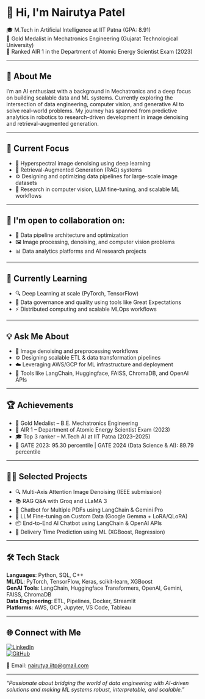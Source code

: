 # 👋 Hi, I'm Nairutya Patel

🎓 M.Tech in Artificial Intelligence at IIT Patna (GPA: 8.91)  
🏅 Gold Medalist in Mechatronics Engineering (Gujarat Technological University)  
🎯 Ranked AIR 1 in the Department of Atomic Energy Scientist Exam (2023)

---

## 💼 About Me

I’m an AI enthusiast with a background in Mechatronics and a deep focus on building scalable data and ML systems. Currently exploring the intersection of data engineering, computer vision, and generative AI to solve real-world problems. My journey has spanned from predictive analytics in robotics to research-driven development in image denoising and retrieval-augmented generation.

---

## 🚀 Current Focus

- 🔬 Hyperspectral image denoising using deep learning  
- 🧠 Retrieval-Augmented Generation (RAG) systems  
- ⚙️ Designing and optimizing data pipelines for large-scale image datasets  
- 🧪 Research in computer vision, LLM fine-tuning, and scalable ML workflows

---

## 🤝 I'm open to collaboration on:

- 🔄 Data pipeline architecture and optimization  
- 🖼️ Image processing, denoising, and computer vision problems  
- 📊 Data analytics platforms and AI research projects  

---

## 🧠 Currently Learning

- 🔍 Deep Learning at scale (PyTorch, TensorFlow)  
- 📏 Data governance and quality using tools like Great Expectations  
- ⚡ Distributed computing and scalable MLOps workflows  

---

## 💡 Ask Me About

- 🧼 Image denoising and preprocessing workflows  
- ⚙️ Designing scalable ETL & data transformation pipelines  
- ☁️ Leveraging AWS/GCP for ML infrastructure and deployment  
- 🔗 Tools like LangChain, Huggingface, FAISS, ChromaDB, and OpenAI APIs

---

## 🏆 Achievements

- 🥇 Gold Medalist – B.E. Mechatronics Engineering  
- 🧠 AIR 1 – Department of Atomic Energy Scientist Exam (2023)  
- 🎓 Top 3 ranker – M.Tech AI at IIT Patna (2023–2025)  
- 🎯 GATE 2023: 95.30 percentile | GATE 2024 (Data Science & AI): 89.79 percentile

---

## 👨‍💻 Selected Projects

- 🔍 Multi-Axis Attention Image Denoising (IEEE submission)  
- 📚 RAG Q&A with Groq and LLaMA 3  
- 🤖 Chatbot for Multiple PDFs using LangChain & Gemini Pro  
- 🧠 LLM Fine-tuning on Custom Data (Google Gemma + LoRA/QLoRA)  
- 📦 End-to-End AI Chatbot using LangChain & OpenAI APIs  
- 🚚 Delivery Time Prediction using ML (XGBoost, Regression)

---

## 🛠️ Tech Stack

**Languages**: Python, SQL, C++  
**ML/DL**: PyTorch, TensorFlow, Keras, scikit-learn, XGBoost  
**GenAI Tools**: LangChain, Huggingface Transformers, OpenAI, Gemini, FAISS, ChromaDB  
**Data Engineering**: ETL, Pipelines, Docker, Streamlit  
**Platforms**: AWS, GCP, Jupyter, VS Code, Tableau  

---

## 🌐 Connect with Me

[![LinkedIn](https://img.shields.io/badge/LinkedIn-%230077B5.svg?logo=linkedin&logoColor=white)](https://linkedin.com/in/nairutya-iitp)  
[![GitHub](https://img.shields.io/badge/GitHub-%2312100E.svg?logo=github&logoColor=white)](https://github.com/nairutyaiitp)

📧 Email: nairutya.iitp@gmail.com

---

_“Passionate about bridging the world of data engineering with AI-driven solutions and making ML systems robust, interpretable, and scalable.”_
